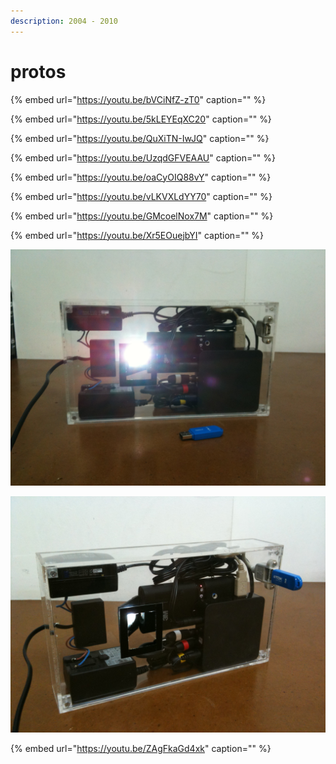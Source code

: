 ```yaml
---
description: 2004 - 2010
---
```


# protos

{% embed url="https://youtu.be/bVCiNfZ-zT0" caption="" %}

{% embed url="https://youtu.be/5kLEYEqXC20" caption="" %}

{% embed url="https://youtu.be/QuXiTN-IwJQ" caption="" %}

{% embed url="https://youtu.be/UzqdGFVEAAU" caption="" %}

{% embed url="https://youtu.be/oaCyOIQ88vY" caption="" %}

{% embed url="https://youtu.be/vLKVXLdYY70" caption="" %}

{% embed url="https://youtu.be/GMcoelNox7M" caption="" %}

{% embed url="https://youtu.be/Xr5EOuejbYI" caption="" %}

![](../../.gitbook/assets/emotique-product-lightshape-proto-2-.jpg)

![](../../.gitbook/assets/emotique-product-lightshape-proto-1-.jpg)

{% embed url="https://youtu.be/ZAgFkaGd4xk" caption="" %}

